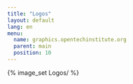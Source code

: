 ```yaml
---
title: "Logos"
layout: default
lang: en
menu:
  name: graphics.opentechinstitute.org
  parent: main
  position: 10
---
```

{% image_set Logos/ %}
